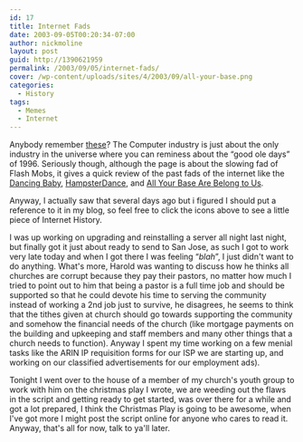 ```yaml
---
id: 17
title: Internet Fads
date: 2003-09-05T00:20:34-07:00
author: nickmoline
layout: post
guid: http://1390621959
permalink: /2003/09/05/internet-fads/
cover: /wp-content/uploads/sites/4/2003/09/all-your-base.png
categories:
  - History
tags:
  - Memes
  - Internet
---
```

Anybody remember [these](http://www.usatoday.com/tech/webguide/internetlife/2003-08-28-net-fad-history_x.htm)? The Computer industry is just about the only industry in the universe where you can reminess about the &#8220;good ole days&#8221; of 1996. Seriously though, although the page is about the slowing fad of Flash Mobs, it gives a quick review of the past fads of the internet like the [Dancing Baby](http://burningpixel.com/Baby/Babygif.htm), [HampsterDance](http://www.hampsterdance.com/classics/originaldance.htm), and [All Your Base Are Belong to Us](https://en.wikipedia.org/wiki/All_your_base_are_belong_to_us).

<!--more-->

<amp-img src="/wp-content/uploads/sites/4/2003/09/all-your-base.png" width="1024" height="766" alt="All your base are belong to us" title="all your base are belong to us" lightbox></amp-img>

Anyway, I actually saw that several days ago but i figured I should put a reference to it in my blog, so feel free to click the icons above to see a little piece of Internet History.

I was up working on upgrading and reinstalling a server all night last night, but finally got it just about ready to send to San Jose, as such I got to work very late today and when I got there I was feeling &#8220;_blah_&#8221;, I just didn't want to do anything. What's more, Harold was wanting to discuss how he thinks all churches are corrupt because they pay their pastors, no matter how much I tried to point out to him that being a pastor is a full time job and should be supported so that he could devote his time to serving the community instead of working a 2nd job just to survive, he disagrees, he seems to think that the tithes given at church should go towards supporting the community and somehow the financial needs of the church (like mortgage payments on the building and upkeeping and staff members and many other things that a church needs to function). Anyway I spent my time working on a few menial tasks like the ARIN IP requisition forms for our ISP we are starting up, and working on our classified advertisements for our employment ads).

Tonight I went over to the house of a member of my church's youth group to work with him on the christmas play I wrote, we are weeding out the flaws in the script and getting ready to get started, was over there for a while and got a lot prepared, I think the Christmas Play is going to be awesome, when I've got more I might post the script online for anyone who cares to read it. Anyway, that's all for now, talk to ya'll later.